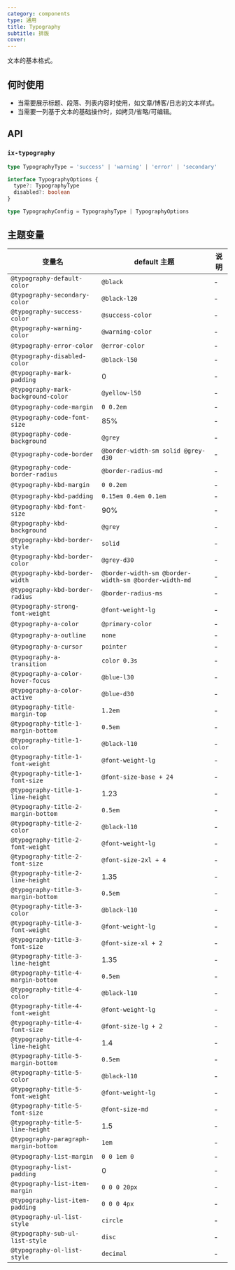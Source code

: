 ```yaml
---
category: components
type: 通用
title: Typography
subtitle: 排版
cover: 
---
```


文本的基本格式。

## 何时使用

- 当需要展示标题、段落、列表内容时使用，如文章/博客/日志的文本样式。
- 当需要一列基于文本的基础操作时，如拷贝/省略/可编辑。

## API

### `ix-typography`

```typescript
type TypographyType = 'success' | 'warning' | 'error' | 'secondary'

interface TypographyOptions {
  type?: TypographyType
  disabled?: boolean
}

type TypographyConfig = TypographyType | TypographyOptions
```

## 主题变量

| 变量名                                | default 主题                                      | 说明 |
| ------------------------------------- | ------------------------------------------------- | ---- |
| `@typography-default-color`           | `@black`                                          | -    |
| `@typography-secondary-color`         | `@black-l20`                                      | -    |
| `@typography-success-color`           | `@success-color`                                  | -    |
| `@typography-warning-color`           | `@warning-color`                                  | -    |
| `@typography-error-color`             | `@error-color`                                    | -    |
| `@typography-disabled-color`          | `@black-l50`                                      | -    |
| `@typography-mark-padding`            | 0                                                 | -    |
| `@typography-mark-background-color`   | `@yellow-l50`                                     | -    |
| `@typography-code-margin`             | `0 0.2em`                                         | -    |
| `@typography-code-font-size`          | 85%                                               | -    |
| `@typography-code-background`         | `@grey`                                           | -    |
| `@typography-code-border`             | `@border-width-sm solid @grey-d30`                 | -    |
| `@typography-code-border-radius`      | `@border-radius-md`                               | -    |
| `@typography-kbd-margin`              | `0 0.2em`                                         | -    |
| `@typography-kbd-padding`             | `0.15em 0.4em 0.1em`                              | -    |
| `@typography-kbd-font-size`           | 90%                                               | -    |
| `@typography-kbd-background`          | `@grey`                                           | -    |
| `@typography-kbd-border-style`        | `solid`                                           | -    |
| `@typography-kbd-border-color`        | `@grey-d30`                                       | -    |
| `@typography-kbd-border-width`        | `@border-width-sm @border-width-sm @border-width-md` | -    |
| `@typography-kbd-border-radius`       | `@border-radius-ms`                               | -    |
| `@typography-strong-font-weight`      | `@font-weight-lg`                                 | -    |
| `@typography-a-color`                 | `@primary-color`                                  | -    |
| `@typography-a-outline`               | `none`                                            | -    |
| `@typography-a-cursor`                | `pointer`                                         | -    |
| `@typography-a-transition`            | `color 0.3s`                                      | -    |
| `@typography-a-color-hover-focus`     | `@blue-l30`                                       | -    |
| `@typography-a-color-active`          | `@blue-d30`                                       | -    |
| `@typography-title-margin-top`        | `1.2em`                                           | -    |
| `@typography-title-1-margin-bottom`   | `0.5em`                                           | -    |
| `@typography-title-1-color`           | `@black-l10`                                      | -    |
| `@typography-title-1-font-weight`     | `@font-weight-lg`                                 | -    |
| `@typography-title-1-font-size`       | `@font-size-base + 24`                            | -    |
| `@typography-title-1-line-height`     | 1.23                                              | -    |
| `@typography-title-2-margin-bottom`   | `0.5em`                                           | -    |
| `@typography-title-2-color`           | `@black-l10`                                      | -    |
| `@typography-title-2-font-weight`     | `@font-weight-lg`                                 | -    |
| `@typography-title-2-font-size`       | `@font-size-2xl + 4`                              | -    |
| `@typography-title-2-line-height`     | 1.35                                              | -    |
| `@typography-title-3-margin-bottom`   | `0.5em`                                           | -    |
| `@typography-title-3-color`           | `@black-l10`                                      | -    |
| `@typography-title-3-font-weight`     | `@font-weight-lg`                                 | -    |
| `@typography-title-3-font-size`       | `@font-size-xl + 2`                               | -    |
| `@typography-title-3-line-height`     | 1.35                                              | -    |
| `@typography-title-4-margin-bottom`   | `0.5em`                                           | -    |
| `@typography-title-4-color`           | `@black-l10`                                      | -    |
| `@typography-title-4-font-weight`     | `@font-weight-lg`                                 | -    |
| `@typography-title-4-font-size`       | `@font-size-lg + 2`                               | -    |
| `@typography-title-4-line-height`     | 1.4                                               | -    |
| `@typography-title-5-margin-bottom`   | `0.5em`                                           | -    |
| `@typography-title-5-color`           | `@black-l10`                                      | -    |
| `@typography-title-5-font-weight`     | `@font-weight-lg`                                 | -    |
| `@typography-title-5-font-size`       | `@font-size-md`                                   | -    |
| `@typography-title-5-line-height`     | 1.5                                               | -    |
| `@typography-paragraph-margin-bottom` | `1em`                                             | -    |
| `@typography-list-margin`             | `0 0 1em 0`                                       | -    |
| `@typography-list-padding`            | 0                                                 | -    |
| `@typography-list-item-margin`        | `0 0 0 20px`                                      | -    |
| `@typography-list-item-padding`       | `0 0 0 4px`                                       | -    |
| `@typography-ul-list-style`           | `circle`                                          | -    |
| `@typography-sub-ul-list-style`       | `disc`                                            | -    |
| `@typography-ol-list-style`           | `decimal`                                         | -    |

